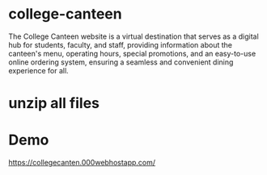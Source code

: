 # college-canteen
The College Canteen website is a virtual destination that serves as a digital hub for students, faculty, and staff, providing information about the canteen's menu, operating hours, special promotions, and an easy-to-use online ordering system, ensuring a seamless and convenient dining experience for all.
# unzip all files 
# Demo 
https://collegecanten.000webhostapp.com/
